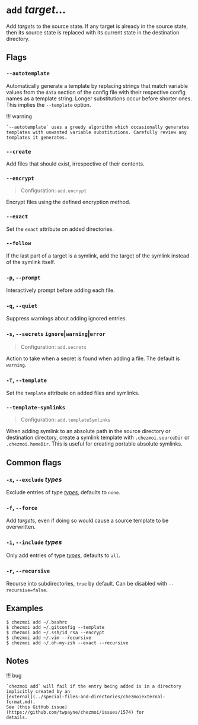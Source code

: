 # `add` *target*...

Add *target*s to the source state. If any target is already in the source
state, then its source state is replaced with its current state in the
destination directory.

## Flags

### `--autotemplate`

Automatically generate a template by replacing strings that match variable
values from the `data` section of the config file with their respective config
names as a template string. Longer substitutions occur before shorter ones.
This implies the `--template` option.

!!! warning

    `--autotemplate` uses a greedy algorithm which occasionally generates
    templates with unwanted variable substitutions. Carefully review any
    templates it generates.

### `--create`

Add files that should exist, irrespective of their contents.

### `--encrypt`

> Configuration: `add.encrypt`

Encrypt files using the defined encryption method.

### `--exact`

Set the `exact` attribute on added directories.

### `--follow`

If the last part of a target is a symlink, add the target of the symlink
instead of the symlink itself.

### `-p`, `--prompt`

Interactively prompt before adding each file.

### `-q`, `--quiet`

Suppress warnings about adding ignored entries.

### `-s`, `--secrets` `ignore`|`warning`|`error`

> Configuration: `add.secrets`

Action to take when a secret is found when adding a file. The default is
`warning`.

### `-T`, `--template`

Set the `template` attribute on added files and symlinks.

### `--template-symlinks`

> Configuration: `add.templateSymlinks`

When adding symlink to an absolute path in the source directory or destination
directory, create a symlink template with `.chezmoi.sourceDir` or
`.chezmoi.homeDir`. This is useful for creating portable absolute symlinks.

## Common flags

### `-x`, `--exclude` *types*

Exclude entries of type [*types*](../command-line-flags/common.md#available-types),
defaults to `none`.

### `-f`, `--force`

Add *target*s, even if doing so would cause a source template to be
overwritten.

### `-i`, `--include` *types*

Only add entries of type [*types*](../command-line-flags/common.md#available-types),
defaults to `all`.

### `-r`, `--recursive`

Recurse into subdirectories, `true` by default. Can be disabled with `--recursive=false`.

## Examples

```console
$ chezmoi add ~/.bashrc
$ chezmoi add ~/.gitconfig --template
$ chezmoi add ~/.ssh/id_rsa --encrypt
$ chezmoi add ~/.vim --recursive
$ chezmoi add ~/.oh-my-zsh --exact --recursive
```

## Notes

!!! bug

    `chezmoi add` will fail if the entry being added is in a directory
    implicitly created by an
    [external](../special-files-and-directories/chezmoiexternal-format.md).
    See [this GitHub issue](https://github.com/twpayne/chezmoi/issues/1574) for
    details.
